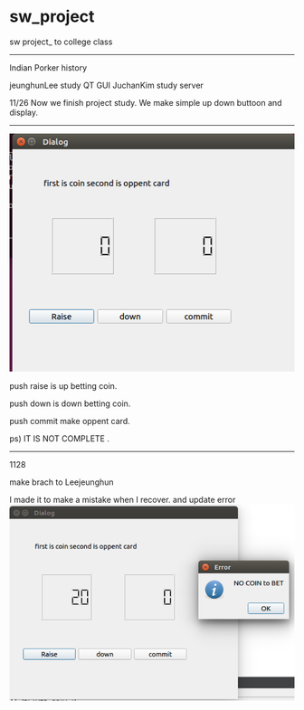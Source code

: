 # sw_project
sw project_ to college class

************************************************************
Indian Porker history

jeunghunLee study QT GUI
JuchanKim   study server 

11/26
Now we finish project study. 
We make simple up down buttoon and display.

*************************************************************
![screenshot](./1127_GUI.PNG)

push raise is up betting coin.

push down is down betting coin.

push commit make oppent card.

ps) IT IS NOT COMPLETE .

***********************************************************
1128

make brach to Leejeunghun


I made it to make a mistake when I recover.
and update error 
![screeshot_2](./GUI_image_error_betting.PNG)
